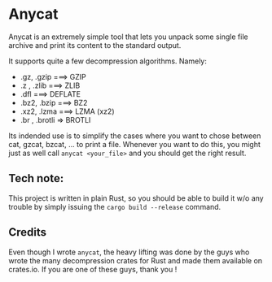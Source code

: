 # Anycat
Anycat is an extremely simple tool that lets you unpack some single file archive
and print its content to the standard output.

It supports quite a few decompression algorithms. Namely: 

- .gz, .gzip  ===> GZIP
- .z , .zlib  ===> ZLIB
- .dfl        ===> DEFLATE
- .bz2, .bzip ===> BZ2
- .xz2, .lzma ===> LZMA (xz2)
- .br , .brotli => BROTLI

Its indended use is to simplify the cases where you want to chose between cat, 
gzcat, bzcat, ... to print a file. Whenever you want to do this, you might 
just as well call `anycat <your_file>` and you should get the right result. 


## Tech note:
This project is written in plain Rust, so you should be able to build it w/o
any trouble by simply issuing the `cargo build --release` command. 

## Credits
Even though I wrote `anycat`, the heavy lifting was done by the guys who wrote
the many decompression crates for Rust and made them available on crates.io.
If you are one of these guys, thank you !
